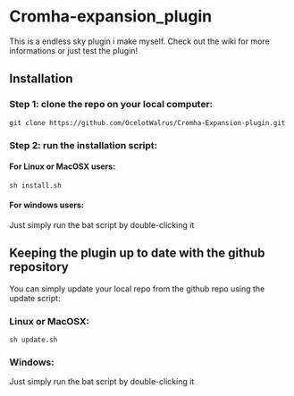 # Cromha-expansion_plugin
This is a endless sky plugin i make myself. Check out the wiki for more informations or just test the plugin!

## Installation
### Step 1: clone the repo on your local computer:
	git clone https://github.com/OcelotWalrus/Cromha-Expansion-plugin.git
### Step 2: run the installation script:
#### For Linux or MacOSX users:
	sh install.sh
#### For windows users: 
Just simply run the bat script by double-clicking it
## Keeping the plugin up to date with the github repository
You can simply update your local repo from the github repo using the update script:
### Linux or MacOSX:
	sh update.sh
### Windows:
Just simply run the bat script by double-clicking it
